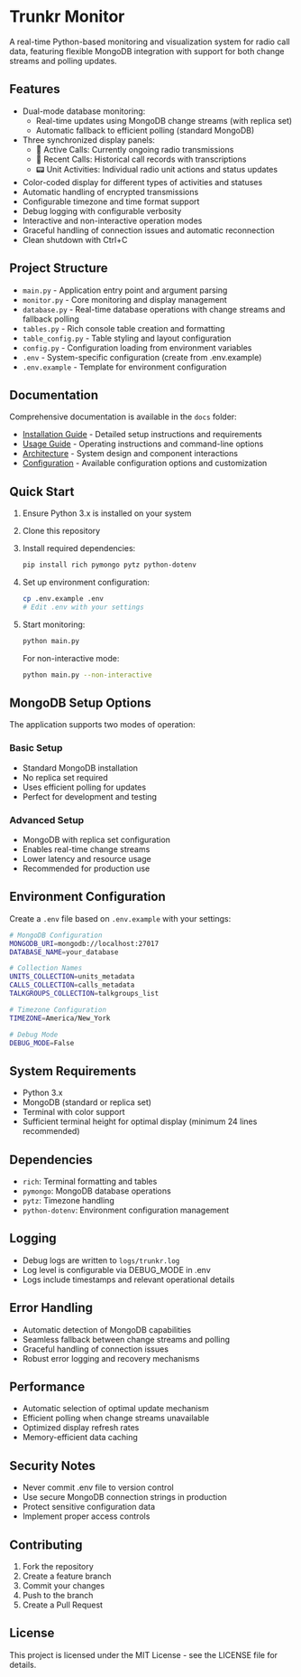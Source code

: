 # Trunkr Monitor

A real-time Python-based monitoring and visualization system for radio call data, featuring flexible MongoDB integration with support for both change streams and polling updates.

## Features

- Dual-mode database monitoring:
  - Real-time updates using MongoDB change streams (with replica set)
  - Automatic fallback to efficient polling (standard MongoDB)
- Three synchronized display panels:
  - 🔴 Active Calls: Currently ongoing radio transmissions
  - 📼 Recent Calls: Historical call records with transcriptions
  - 📟 Unit Activities: Individual radio unit actions and status updates
- Color-coded display for different types of activities and statuses
- Automatic handling of encrypted transmissions
- Configurable timezone and time format support
- Debug logging with configurable verbosity
- Interactive and non-interactive operation modes
- Graceful handling of connection issues and automatic reconnection
- Clean shutdown with Ctrl+C

## Project Structure

- `main.py` - Application entry point and argument parsing
- `monitor.py` - Core monitoring and display management
- `database.py` - Real-time database operations with change streams and fallback polling
- `tables.py` - Rich console table creation and formatting
- `table_config.py` - Table styling and layout configuration
- `config.py` - Configuration loading from environment variables
- `.env` - System-specific configuration (create from .env.example)
- `.env.example` - Template for environment configuration

## Documentation

Comprehensive documentation is available in the `docs` folder:

- [Installation Guide](docs/Installation.md) - Detailed setup instructions and requirements
- [Usage Guide](docs/Usage.md) - Operating instructions and command-line options
- [Architecture](docs/Architecture.md) - System design and component interactions
- [Configuration](docs/Configuration.md) - Available configuration options and customization

## Quick Start

1. Ensure Python 3.x is installed on your system
2. Clone this repository
3. Install required dependencies:
   ```bash
   pip install rich pymongo pytz python-dotenv
   ```
4. Set up environment configuration:
   ```bash
   cp .env.example .env
   # Edit .env with your settings
   ```
5. Start monitoring:
   ```bash
   python main.py
   ```
   
   For non-interactive mode:
   ```bash
   python main.py --non-interactive
   ```

## MongoDB Setup Options

The application supports two modes of operation:

### Basic Setup
- Standard MongoDB installation
- No replica set required
- Uses efficient polling for updates
- Perfect for development and testing

### Advanced Setup
- MongoDB with replica set configuration
- Enables real-time change streams
- Lower latency and resource usage
- Recommended for production use

## Environment Configuration

Create a `.env` file based on `.env.example` with your settings:

```bash
# MongoDB Configuration
MONGODB_URI=mongodb://localhost:27017
DATABASE_NAME=your_database

# Collection Names
UNITS_COLLECTION=units_metadata
CALLS_COLLECTION=calls_metadata
TALKGROUPS_COLLECTION=talkgroups_list

# Timezone Configuration
TIMEZONE=America/New_York

# Debug Mode
DEBUG_MODE=False
```

## System Requirements

- Python 3.x
- MongoDB (standard or replica set)
- Terminal with color support
- Sufficient terminal height for optimal display (minimum 24 lines recommended)

## Dependencies

- `rich`: Terminal formatting and tables
- `pymongo`: MongoDB database operations
- `pytz`: Timezone handling
- `python-dotenv`: Environment configuration management

## Logging

- Debug logs are written to `logs/trunkr.log`
- Log level is configurable via DEBUG_MODE in .env
- Logs include timestamps and relevant operational details

## Error Handling

- Automatic detection of MongoDB capabilities
- Seamless fallback between change streams and polling
- Graceful handling of connection issues
- Robust error logging and recovery mechanisms

## Performance

- Automatic selection of optimal update mechanism
- Efficient polling when change streams unavailable
- Optimized display refresh rates
- Memory-efficient data caching

## Security Notes

- Never commit .env file to version control
- Use secure MongoDB connection strings in production
- Protect sensitive configuration data
- Implement proper access controls

## Contributing

1. Fork the repository
2. Create a feature branch
3. Commit your changes
4. Push to the branch
5. Create a Pull Request

## License

This project is licensed under the MIT License - see the LICENSE file for details.
